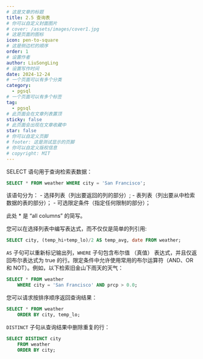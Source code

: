 ```yaml
---
# 这是文章的标题
title: 2.5 查询表
# 你可以自定义封面图片
# cover: /assets/images/cover1.jpg
# 这是页面的图标
icon: pen-to-square
# 这是侧边栏的顺序
order: 1
# 设置作者
author: LiuSongLing
# 设置写作时间
date: 2024-12-24
# 一个页面可以有多个分类
category:
  - pgsql
# 一个页面可以有多个标签
tag:
  - pgsql
# 此页面会在文章列表置顶
sticky: false
# 此页面会出现在文章收藏中
star: false
# 你可以自定义页脚
# footer: 这是测试显示的页脚
# 你可以自定义版权信息
# copyright: MIT
---
```



SELECT 语句用于查询检索表数据：

```sql
SELECT * FROM weather WHERE city = 'San Francisco';
```

该语句分为：
    - 选择列表（列出要返回的列的部分）;
    - 表列表（列出要从中检索数据的表的部分）；
    - 可选限定条件（指定任何限制的部分）；

此处 * 是 “all columns” 的简写。

您可以在选择列表中编写表达式，而不仅仅是简单的列引用:

```sql
SELECT city, (temp_hi+temp_lo)/2 AS temp_avg, date FROM weather;
```

`AS` 子句可以重新标记输出列，`WHERE` 子句包含布尔值 （真值） 表达式，并且仅返回布尔表达式为 true 的行。限定条件中允许使用常用的布尔运算符（AND、OR 和 NOT）。例如，以下检索旧金山下雨天的天气：

```sql
SELECT * FROM weather
    WHERE city = 'San Francisco' AND prcp > 0.0;
```

您可以请求按排序顺序返回查询结果：

```sql
SELECT * FROM weather
    ORDER BY city, temp_lo;
```

`DISTINCT` 子句从查询结果中删除重复的行：

```sql
SELECT DISTINCT city
    FROM weather
    ORDER BY city;
```